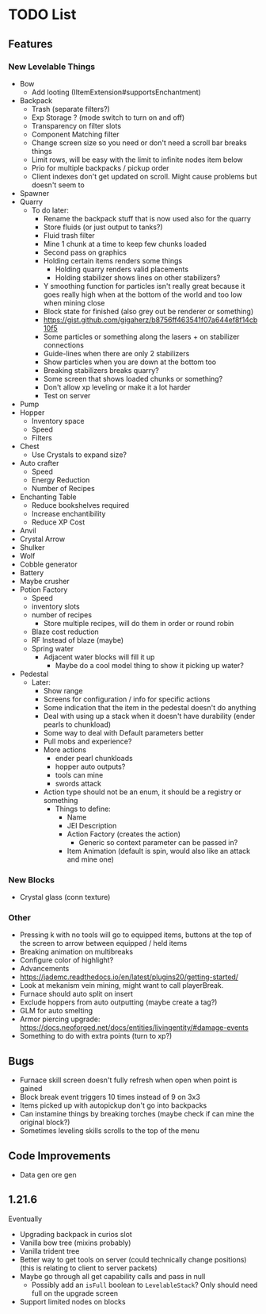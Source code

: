 # TODO List
## Features
### New Levelable Things
- Bow
  - Add looting (IItemExtension#supportsEnchantment)
- Backpack
  - Trash (separate filters?)
  - Exp Storage ? (mode switch to turn on and off)
  - Transparency on filter slots
  - Component Matching filter
  - Change screen size so you need or don't need a scroll bar breaks things
  - Limit rows, will be easy with the limit to infinite nodes item below
  - Prio for multiple backpacks / pickup order
  - Client indexes don't get updated on scroll. Might cause problems but doesn't seem to
- Spawner
- Quarry
  - To do later:
    - Rename the backpack stuff that is now used also for the quarry
    - Store fluids (or just output to tanks?)
    - Fluid trash filter
    - Mine 1 chunk at a time to keep few chunks loaded
    - Second pass on graphics
    - Holding certain items renders some things
      - Holding quarry renders valid placements
      - Holding stabilizer shows lines on other stabilizers?
    - Y smoothing function for particles isn't really great because it goes really high when at the bottom of the world and too low when mining close
    - Block state for finished (also grey out be renderer or something)
    - https://gist.github.com/gigaherz/b8756ff463541f07a644ef8f14cb10f5
    - Some particles or something along the lasers + on stabilizer connections
    - Guide-lines when there are only 2 stabilizers
    - Show particles when you are down at the bottom too
    - Breaking stabilizers breaks quarry?
    - Some screen that shows loaded chunks or something?
    - Don't allow xp leveling or make it a lot harder
    - Test on server
- Pump
- Hopper
  - Inventory space
  - Speed
  - Filters
- Chest
  - Use Crystals to expand size?
- Auto crafter
  - Speed
  - Energy Reduction
  - Number of Recipes
- Enchanting Table
  - Reduce bookshelves required
  - Increase enchantibility
  - Reduce XP Cost
- Anvil
- Crystal Arrow
- Shulker
- Wolf
- Cobble generator
- Battery
- Maybe crusher
- Potion Factory
  - Speed
  - inventory slots
  - number of recipes
    - Store multiple recipes, will do them in order or round robin
  - Blaze cost reduction
  - RF Instead of blaze (maybe)
  - Spring water
    - Adjacent water blocks will fill it up
      - Maybe do a cool model thing to show it picking up water?
- Pedestal
  - Later:
    - Show range
    - Screens for configuration / info for specific actions
    - Some indication that the item in the pedestal doesn't do anything
    - Deal with using up a stack when it doesn't have durability (ender pearls to chunkload)
    - Some way to deal with Default parameters better
    - Pull mobs and experience?
    - More actions
      - ender pearl chunkloads
      - hopper auto outputs?
      - tools can mine
      - swords attack
    - Action type should not be an enum, it should be a registry or something
      - Things to define:
        - Name
        - JEI Description
        - Action Factory (creates the action)
          - Generic so context parameter can be passed in?
        - Item Animation (default is spin, would also like an attack and mine one)

### New Blocks
- Crystal glass (conn texture)

### Other
- Pressing k with no tools will go to equipped items, buttons at the top of the screen to arrow between equipped / held items
- Breaking animation on multibreaks
- Configure color of highlight?
- Advancements
- https://jademc.readthedocs.io/en/latest/plugins20/getting-started/
- Look at mekanism vein mining, might want to call playerBreak.
- Furnace should auto split on insert
- Exclude hoppers from auto outputting (maybe create a tag?)
- GLM for auto smelting
- Armor piercing upgrade: https://docs.neoforged.net/docs/entities/livingentity/#damage-events
- Something to do with extra points (turn to xp?)

## Bugs
- Furnace skill screen doesn't fully refresh when open when point is gained
- Block break event triggers 10 times instead of 9 on 3x3
- Items picked up with autopickup don't go into backpacks
- Can instamine things by breaking torches (maybe check if can mine the original block?)
- Sometimes leveling skills scrolls to the top of the menu

## Code Improvements
- Data gen ore gen

## 1.21.6
Eventually
- Upgrading backpack in curios slot
- Vanilla bow tree (mixins probably)
- Vanilla trident tree
- Better way to get tools on server (could technically change positions) (this is relating to client to server packets)
- Maybe go through all get capability calls and pass in null
  - Possibly add an `isFull` boolean to `LevelableStack`? Only should need full on the upgrade screen
- Support limited nodes on blocks